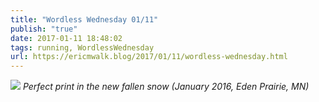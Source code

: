 ```yaml
---
title: "Wordless Wednesday 01/11"
publish: "true"
date: 2017-01-11 18:48:02
tags: running, WordlessWednesday
url: https://ericmwalk.blog/2017/01/11/wordless-wednesday.html
---
```


![](https://ericmwalk.blog/uploads/2022/2a9112cbf5.jpg)
*Perfect print in the new fallen snow (January 2016, Eden Prairie, MN)*